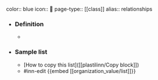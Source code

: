 color:: blue
icon:: 🌟
page-type:: [[class]]
alias:: relationships

- ### Definition 
  - 
- ### Sample list
  - [How to copy this list]([[plastilinn/Copy block]])
  - #inn-edit {{embed [[organization_value/list]]}}


